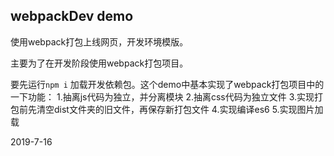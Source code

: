 ## webpackDev demo
使用webpack打包上线网页，开发环境模版。

主要为了在开发阶段使用webpack打包项目。

要先运行`npm i` 加载开发依赖包。这个demo中基本实现了webpack打包项目中的一下功能：
1.抽离js代码为独立，并分离模块
2.抽离css代码为独立文件
3.实现打包前先清空dist文件夹的旧文件，再保存新打包文件
4.实现编译es6
5.实现图片加载

2019-7-16